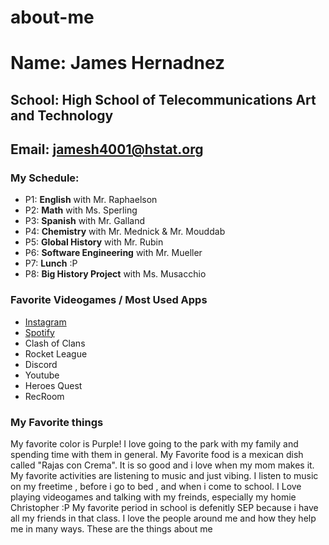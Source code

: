 # about-me
# Name: James Hernadnez
## School: High School of Telecommunications Art and Technology
## Email: jamesh4001@hstat.org
### My Schedule:
- P1: **English** with Mr. Raphaelson
- P2: **Math** with Ms. Sperling
- P3: **Spanish** with Mr. Galland
- P4: **Chemistry** with Mr. Mednick & Mr. Mouddab
- P5: **Global History** with Mr. Rubin
- P6: **Software Engineering** with Mr. Mueller
- P7: **Lunch** :P
- P8: **Big History Project** with Ms. Musacchio

### Favorite Videogames / Most Used Apps
- [Instagram](https://www.instagram.com/_yojamez/)
- [Spotify](https://open.spotify.com/playlist/62kyfXVUdrKNIKirS7vPhD)
- Clash of Clans
- Rocket League
- Discord
- Youtube
- Heroes Quest
- RecRoom

### My Favorite things
My favorite color is Purple! I love going to the park with my family and spending time with them in general. My Favorite food is a mexican dish called "Rajas con Crema". It is so good and i love when my mom makes it. My favorite activities are listening to music and just vibing. I listen to music on my freetime , before i go to bed , and when i come to school. I Love playing videogames and talking with my freinds, especially my homie Christopher :P My favorite period in school is defenitly SEP because i have all my friends in that class. I love the people around me and how they help me in many ways. These are the things about me

